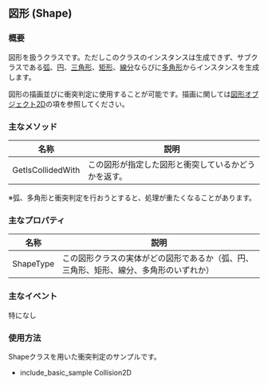 ## 図形 (Shape)

### 概要

図形を扱うクラスです。ただしこのクラスのインスタンスは生成できず、サブクラスである[弧](./ArcShape.md)、[円](./CircleShape.md)、[三角形](./TriangleShape.md)、[矩形](./RectangleShape.md)、[線分](./LineShape.md)ならびに[多角形](./PolygonShape.md)からインスタンスを生成します。

図形の描画並びに衝突判定に使用することが可能です。描画に関しては[図形オブジェクト2D](../2D/GeometryObject2D.md)の項を参照してください。

### 主なメソッド


| 名称 | 説明 |
|---|---|
| GetIsCollidedWith | この図形が指定した図形と衝突しているかどうかを返す。 |

※弧、多角形と衝突判定を行おうとすると、処理が重たくなることがあります。

### 主なプロパティ

| 名称 | 説明 |
|---|---|
| ShapeType | この図形クラスの実体がどの図形であるか（弧、円、三角形、矩形、線分、多角形のいずれか） |

### 主なイベント

特になし

### 使用方法

Shapeクラスを用いた衝突判定のサンプルです。

* include_basic_sample Collision2D